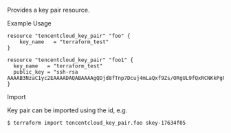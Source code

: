 Provides a key pair resource.

Example Usage

```hcl
resource "tencentcloud_key_pair" "foo" {
	key_name   = "terraform_test"
}

resource "tencentcloud_key_pair" "foo1" {
  key_name   = "terraform_test"
  public_key = "ssh-rsa AAAAB3NzaC1yc2EAAAADAQABAAAAgQDjd8fTnp7Dcuj4mLaQxf9Zs/ORgUL9fQxRCNKkPgP1paTy1I513maMX126i36Lxxl3+FUB52oVbo/FgwlIfX8hyCnv8MCxqnuSDozf1CD0/wRYHcTWAtgHQHBPCC2nJtod6cVC3kB18KeV4U7zsxmwFeBIxojMOOmcOBuh7+trRw=="
}
```

Import

Key pair can be imported using the id, e.g.

```
$ terraform import tencentcloud_key_pair.foo skey-17634f05
```